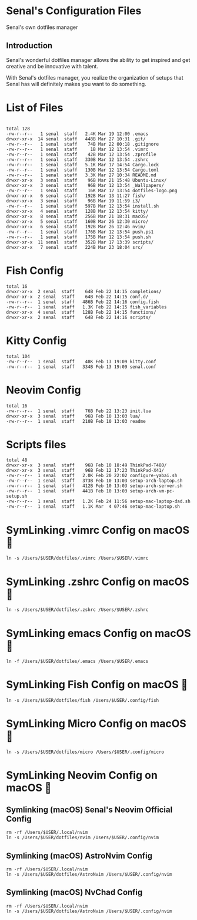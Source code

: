 # Senal's Configuration Files


Senal's own dotfiles manager

## Introduction
Senal's wonderful dotfiles manager allows the ability to get inspired and 
get creative and be innovative with talent. 

With Senal's dotfiles manager, you realize the organization of setups that
Senal has will definitely makes you want to do something.



# List of Files


```shell

total 128
-rw-r--r--   1 senal  staff   2.4K Mar 19 12:00 .emacs
drwxr-xr-x  14 senal  staff   448B Mar 27 10:31 .git/
-rw-r--r--   1 senal  staff    74B Mar 22 00:18 .gitignore
-rw-r--r--   1 senal  staff     1B Mar 12 13:54 .vimrc
-rw-r--r--   1 senal  staff    42B Mar 12 13:54 .zprofile
-rw-r--r--   1 senal  staff   330B Mar 12 13:54 .zshrc
-rw-r--r--   1 senal  staff   5.1K Mar 17 14:54 Cargo.lock
-rw-r--r--   1 senal  staff   130B Mar 12 13:54 Cargo.toml
-rw-r--r--   1 senal  staff   3.3K Mar 27 10:34 README.md
drwxr-xr-x   3 senal  staff    96B Mar 21 15:48 Ubuntu-Linux/
drwxr-xr-x   3 senal  staff    96B Mar 12 13:54 _Wallpapers/
-rw-r--r--   1 senal  staff    16K Mar 12 13:54 dotfiles-logo.png
drwxr-xr-x   6 senal  staff   192B Mar 13 11:27 fish/
drwxr-xr-x   3 senal  staff    96B Mar 19 11:59 i3/
-rw-r--r--   1 senal  staff   597B Mar 12 13:54 install.sh
drwxr-xr-x   4 senal  staff   128B Mar 12 13:54 kitty/
drwxr-xr-x   8 senal  staff   256B Mar 21 18:31 macOS/
drwxr-xr-x   5 senal  staff   160B Mar 26 12:30 micro/
drwxr-xr-x   6 senal  staff   192B Mar 26 12:46 nvim/
-rw-r--r--   1 senal  staff   176B Mar 12 13:54 push.ps1
-rw-r--r--   1 senal  staff   175B Mar 12 13:54 push.sh
drwxr-xr-x  11 senal  staff   352B Mar 17 13:39 scripts/
drwxr-xr-x   7 senal  staff   224B Mar 23 18:04 src/

```



# Fish Config

```
total 16
drwxr-xr-x  2 senal  staff    64B Feb 22 14:15 completions/
drwxr-xr-x  2 senal  staff    64B Feb 22 14:15 conf.d/
-rw-r--r--  1 senal  staff   486B Feb 22 14:16 config.fish
-rw-r--r--  1 senal  staff   1.3K Feb 22 14:15 fish_variables
drwxr-xr-x  4 senal  staff   128B Feb 22 14:15 functions/
drwxr-xr-x  2 senal  staff    64B Feb 22 14:16 scripts/
```



# Kitty Config

```
total 104
-rw-r--r--  1 senal  staff    48K Feb 13 19:09 kitty.conf
-rw-r--r--  1 senal  staff   334B Feb 13 19:09 senal.conf
```



# Neovim Config

```
total 16
-rw-r--r--  1 senal  staff    76B Feb 22 13:23 init.lua
drwxr-xr-x  3 senal  staff    96B Feb 10 13:03 lua/
-rw-r--r--  1 senal  staff   210B Feb 10 13:03 readme
```



# Scripts files

```
total 48
drwxr-xr-x  3 senal  staff    96B Feb 10 18:49 ThinkPad-T480/
drwxr-xr-x  3 senal  staff    96B Feb 12 17:23 ThinkPad-X41/
-rw-r--r--  1 senal  staff   2.0K Feb 20 22:02 configure-yabai.sh
-rw-r--r--  1 senal  staff   373B Feb 10 13:03 setup-arch-laptop.sh
-rw-r--r--  1 senal  staff   412B Feb 10 13:03 setup-arch-server.sh
-rw-r--r--  1 senal  staff   441B Feb 10 13:03 setup-arch-vm-pc-setup.sh
-rw-r--r--  1 senal  staff   1.2K Feb 24 11:56 setup-mac-laptop-dad.sh
-rw-r--r--  1 senal  staff   1.1K Mar  4 07:46 setup-mac-laptop.sh

```

# SymLinking .vimrc Config on macOS 🔗

```
ln -s /Users/$USER/dotfiles/.vimrc /Users/$USER/.vimrc
```


# SymLinking .zshrc Config on macOS 🔗
```
ln -s /Users/$USER/dotfiles/.zshrc /Users/$USER/.zshrc
```


# SymLinking emacs Config on macOS 🔗
```
ln -f /Users/$USER/dotfiles/.emacs /Users/$USER/.emacs
```

# SymLinking Fish Config on macOS 🔗
```
ln -s /Users/$USER/dotfiles/fish /Users/$USER/.config/fish
```


# SymLinking Micro Config on macOS 🔗
```
ln -s /Users/$USER/dotfiles/micro /Users/$USER/.config/micro
```



# SymLinking Neovim Config on macOS 🔗

## Symlinking (macOS) Senal's Neovim Official Config
```
rm -rf /Users/$USER/.local/nvim
ln -s /Users/$USER/dotfiles/nvim /Users/$USER/.config/nvim
```




## Symlinking (macOS) AstroNvim Config
```
rm -rf /Users/$USER/.local/nvim
ln -s /Users/$USER/dotfiles/AstroNvim /Users/$USER/.config/nvim
```



## Symlinking (macOS) NvChad Config
```
rm -rf /Users/$USER/.local/nvim
ln -s /Users/$USER/dotfiles/AstroNvim /Users/$USER/.config/nvim
```
